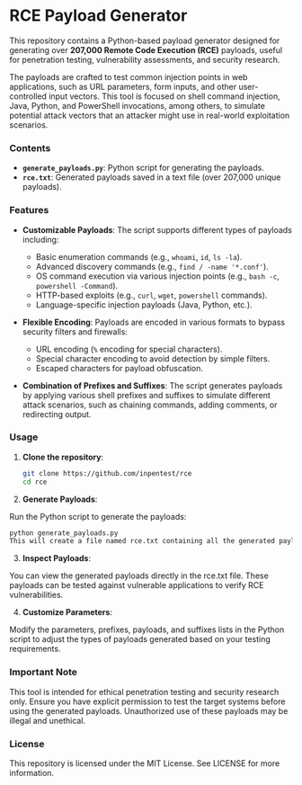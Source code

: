 # RCE Payload Generator

This repository contains a Python-based payload generator designed for generating over **207,000 Remote Code Execution (RCE)** payloads, useful for penetration testing, vulnerability assessments, and security research.

The payloads are crafted to test common injection points in web applications, such as URL parameters, form inputs, and other user-controlled input vectors. This tool is focused on shell command injection, Java, Python, and PowerShell invocations, among others, to simulate potential attack vectors that an attacker might use in real-world exploitation scenarios.

### Contents

- **`generate_payloads.py`**: Python script for generating the payloads.
- **`rce.txt`**: Generated payloads saved in a text file (over 207,000 unique payloads).

### Features

- **Customizable Payloads**: The script supports different types of payloads including:
  - Basic enumeration commands (e.g., `whoami`, `id`, `ls -la`).
  - Advanced discovery commands (e.g., `find / -name '*.conf'`).
  - OS command execution via various injection points (e.g., `bash -c`, `powershell -Command`).
  - HTTP-based exploits (e.g., `curl`, `wget`, `powershell` commands).
  - Language-specific injection payloads (Java, Python, etc.).
  
- **Flexible Encoding**: Payloads are encoded in various formats to bypass security filters and firewalls:
  - URL encoding (`%` encoding for special characters).
  - Special character encoding to avoid detection by simple filters.
  - Escaped characters for payload obfuscation.

- **Combination of Prefixes and Suffixes**: The script generates payloads by applying various shell prefixes and suffixes to simulate different attack scenarios, such as chaining commands, adding comments, or redirecting output.

### Usage

1. **Clone the repository**:

   ```bash
   git clone https://github.com/inpentest/rce
   cd rce
   ```

2. **Generate Payloads**:

Run the Python script to generate the payloads:

```bash
python generate_payloads.py
This will create a file named rce.txt containing all the generated payloads.
```

3. **Inspect Payloads**:

You can view the generated payloads directly in the rce.txt file. These payloads can be tested against vulnerable applications to verify RCE vulnerabilities.

4. **Customize Parameters**:

Modify the parameters, prefixes, payloads, and suffixes lists in the Python script to adjust the types of payloads generated based on your testing requirements.

### Important Note
This tool is intended for ethical penetration testing and security research only. Ensure you have explicit permission to test the target systems before using the generated payloads. Unauthorized use of these payloads may be illegal and unethical.

### License
This repository is licensed under the MIT License. See LICENSE for more information.
